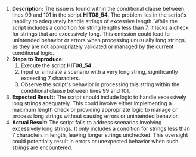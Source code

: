 ﻿1. **Description:** The issue is found within the conditional clause between lines 99 and 101 in the script **HIT08\_54**. The problem lies in the script's inability to adequately handle strings of excessive length. While the script includes a condition for string lengths less than 7, it lacks a check for strings that are excessively long. This omission could lead to unintended behavior or errors when processing unusually long strings, as they are not appropriately validated or managed by the current conditional logic.
1. **Steps to Reproduce:**
   1. Execute the script **HIT08\_54**.
   1. Input or simulate a scenario with a very long string, significantly exceeding 7 characters.
   1. Observe the script's behavior in processing this string within the conditional clause between lines 99 and 101.
1. **Expected Result:** The script should include logic to handle excessively long strings adequately. This could involve either implementing a maximum length check or providing appropriate logic to manage or process long strings without causing errors or unintended behavior.
1. **Actual Result:** The script fails to address scenarios involving excessively long strings. It only includes a condition for strings less than 7 characters in length, leaving longer strings unchecked. This oversight could potentially result in errors or unexpected behavior when such strings are encountered.

